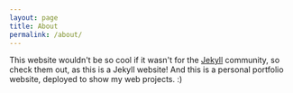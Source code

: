 ```yaml
---
layout: page
title: About
permalink: /about/
---
```


This website wouldn't be so cool if it wasn't for the <a href="https://jekyllrb.com/community/">Jekyll</a> community, so check them out, as this is a Jekyll website! And this is a personal portfolio website, deployed to show my web projects. :) 
